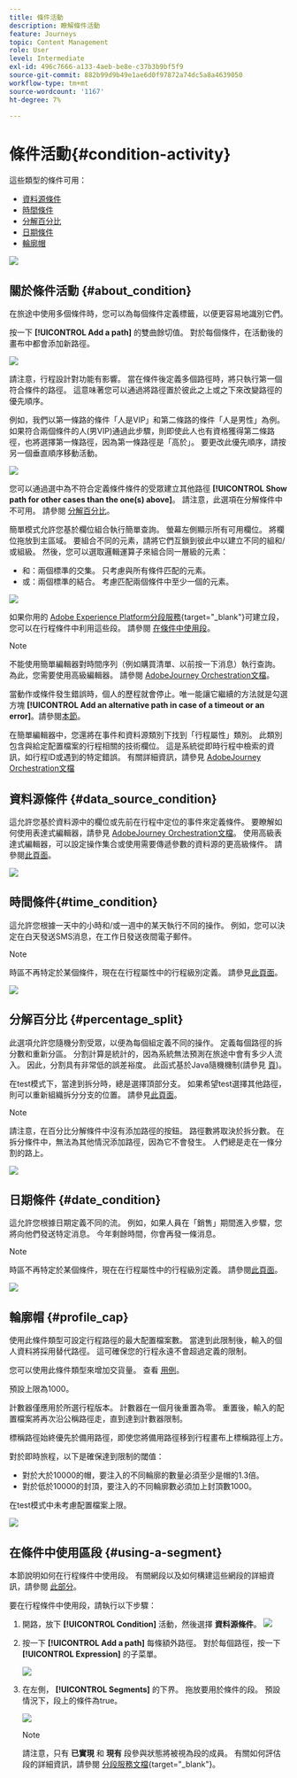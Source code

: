 ```yaml
---
title: 條件活動
description: 瞭解條件活動
feature: Journeys
topic: Content Management
role: User
level: Intermediate
exl-id: 496c7666-a133-4aeb-be8e-c37b3b9bf5f9
source-git-commit: 882b99d9b49e1ae6d0f97872a74dc5a8a4639050
workflow-type: tm+mt
source-wordcount: '1167'
ht-degree: 7%

---
```


# 條件活動{#condition-activity}

這些類型的條件可用：

* [資料源條件](#data_source_condition)
* [時間條件](#time_condition)
* [分解百分比](#percentage_split)
* [日期條件](#date_condition)
* [輪廓帽](#profile_cap)

![](assets/journey49.png)

## 關於條件活動 {#about_condition}

在旅途中使用多個條件時，您可以為每個條件定義標籤，以便更容易地識別它們。

按一下 **[!UICONTROL Add a path]** 的雙曲餘切值。 對於每個條件，在活動後的畫布中都會添加新路徑。

![](assets/journey47.png)

請注意，行程設計對功能有影響。 當在條件後定義多個路徑時，將只執行第一個符合條件的路徑。 這意味著您可以通過將路徑置於彼此之上或之下來改變路徑的優先順序。

例如，我們以第一條路的條件「人是VIP」和第二條路的條件「人是男性」為例。 如果符合兩個條件的人(男VIP)通過此步驟，則即使此人也有資格獲得第二條路徑，也將選擇第一條路徑，因為第一條路徑是「高於」。 要更改此優先順序，請按另一個垂直順序移動活動。

![](assets/journey48.png)

您可以通過選中為不符合定義條件條件的受眾建立其他路徑 **[!UICONTROL Show path for other cases than the one(s) above]**。 請注意，此選項在分解條件中不可用。 請參閱 [分解百分比](#percentage_split)。

簡單模式允許您基於欄位組合執行簡單查詢。 螢幕左側顯示所有可用欄位。 將欄位拖放到主區域。 要組合不同的元素，請將它們互鎖到彼此中以建立不同的組和/或組級。 然後，您可以選取邏輯運算子來組合同一層級的元素：

* 和：兩個標準的交集。 只考慮與所有條件匹配的元素。
* 或：兩個標準的結合。 考慮匹配兩個條件中至少一個的元素。

![](assets/journey64.png)

如果你用的 [Adobe Experience Platform分段服務](https://experienceleague.adobe.com/docs/experience-platform/segmentation/home.html){target=&quot;_blank&quot;}可建立段，您可以在行程條件中利用這些段。 請參閱 [在條件中使用段](../building-journeys/condition-activity.md#using-a-segment)。


>[!NOTE]
>
>不能使用簡單編輯器對時間序列（例如購買清單、以前按一下消息）執行查詢。 為此，您需要使用高級編輯器。 請參閱 [AdobeJourney Orchestration文檔](expression/expressionadvanced.md)。

當動作或條件發生錯誤時，個人的歷程就會停止。唯一能讓它繼續的方法就是勾選方塊 **[!UICONTROL Add an alternative path in case of a timeout or an error]**。請參閱[本節](../building-journeys/using-the-journey-designer.md#paths)。

在簡單編輯器中，您還將在事件和資料源類別下找到「行程屬性」類別。 此類別包含與給定配置檔案的行程相關的技術欄位。 這是系統從即時行程中檢索的資訊，如行程ID或遇到的特定錯誤。 有關詳細資訊，請參見 [AdobeJourney Orchestration文檔](expression/journey-properties.md)

## 資料源條件 {#data_source_condition}

這允許您基於資料源中的欄位或先前在行程中定位的事件來定義條件。 要瞭解如何使用表達式編輯器，請參見 [AdobeJourney Orchestration文檔](expression/expressionadvanced.md)。 使用高級表達式編輯器，可以設定操作集合或使用需要傳遞參數的資料源的更高級條件。 請參閱[此頁面](../datasource/external-data-sources.md)。

![](assets/journey50.png)

## 時間條件{#time_condition}

這允許您根據一天中的小時和/或一週中的某天執行不同的操作。 例如，您可以決定在白天發送SMS消息，在工作日發送夜間電子郵件。

>[!NOTE]
>
>時區不再特定於某個條件，現在在行程屬性中的行程級別定義。 請參見[此頁面](../building-journeys/timezone-management.md)。

![](assets/journey51.png)

## 分解百分比 {#percentage_split}

此選項允許您隨機分割受眾，以便為每個組定義不同的操作。 定義每個路徑的拆分數和重新分區。 分割計算是統計的，因為系統無法預測在旅途中會有多少人流入。 因此，分割具有非常低的誤差裕度。 此函式基於Java隨機機制(請參見 [頁](https://docs.oracle.com/javase/7/docs/api/java/util/Random.html))。

在test模式下，當達到拆分時，總是選擇頂部分支。 如果希望test選擇其他路徑，則可以重新組織拆分分支的位置。 請參見[此頁面](../building-journeys/testing-the-journey.md)。

>[!NOTE]
>
>請注意，在百分比分解條件中沒有添加路徑的按鈕。 路徑數將取決於拆分數。 在拆分條件中，無法為其他情況添加路徑，因為它不會發生。 人們總是走在一條分割的路上。

![](assets/journey52.png)

## 日期條件 {#date_condition}

這允許您根據日期定義不同的流。 例如，如果人員在「銷售」期間進入步驟，您將向他們發送特定消息。 今年剩餘時間，你會再發一條消息。

>[!NOTE]
>
>時區不再特定於某個條件，現在在行程屬性中的行程級別定義。 請參閱[此頁面](../building-journeys/timezone-management.md)。

![](assets/journey53.png)

## 輪廓帽 {#profile_cap}

使用此條件類型可設定行程路徑的最大配置檔案數。 當達到此限制後，輸入的個人資料將採用替代路徑。 這可確保您的行程永遠不會超過定義的限制。

您可以使用此條件類型來增加交貨量。 查看 [用例](ramp-up-deliveries-uc.md)。

預設上限為1000。

計數器僅應用於所選行程版本。 計數器在一個月後重置為零。 重置後，輸入的配置檔案將再次沿公稱路徑走，直到達到計數器限制。

標稱路徑始終優先於備用路徑，即使您將備用路徑移到行程畫布上標稱路徑上方。

對於即時旅程，以下是確保達到限制的閾值：

* 對於大於10000的帽，要注入的不同輪廓的數量必須至少是帽的1.3倍。
* 對於低於10000的封頂，要注入的不同輪廓數必須加上封頂數1000。

在test模式中未考慮配置檔案上限。

![](assets/profile-cap-condition.png)

## 在條件中使用區段 {#using-a-segment}

本節說明如何在行程條件中使用段。 有關網段以及如何構建這些網段的詳細資訊，請參閱 [此部分](../segment/about-segments.md)。

要在行程條件中使用段，請執行以下步驟：

1. 開路，放下 **[!UICONTROL Condition]** 活動，然後選擇 **資料源條件**。
   ![](assets/journey47.png)

1. 按一下 **[!UICONTROL Add a path]** 每條額外路徑。 對於每個路徑，按一下 **[!UICONTROL Expression]** 的子菜單。

   ![](assets/segment3.png)

1. 在左側， **[!UICONTROL Segments]** 的下界。 拖放要用於條件的段。 預設情況下，段上的條件為true。

   ![](assets/segment4.png)

   >[!NOTE]
   >
   >請注意，只有 **已實現** 和 **現有** 段參與狀態將被視為段的成員。 有關如何評估段的詳細資訊，請參閱 [分段服務文檔](https://experienceleague.adobe.com/docs/experience-platform/segmentation/tutorials/evaluate-a-segment.html#interpret-segment-results){target=&quot;_blank&quot;}。
